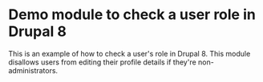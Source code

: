# Demo module to check a user role in Drupal 8

This is an example of how to check a user's role in Drupal 8. This module disallows users from editing their profile details if they're non-administrators.